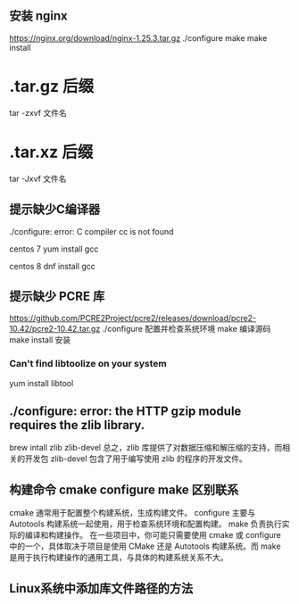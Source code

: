 ## 安装 nginx
https://nginx.org/download/nginx-1.25.3.tar.gz
./configure
make
make install

# .tar.gz 后缀
tar -zxvf 文件名

# .tar.xz 后缀
tar -Jxvf 文件名


## 提示缺少C编译器
./configure: error: C compiler cc is not found

centos 7
yum install gcc

centos 8
dnf install gcc

## 提示缺少 PCRE 库
https://github.com/PCRE2Project/pcre2/releases/download/pcre2-10.42/pcre2-10.42.tar.gz
./configure 配置并检查系统环境
make 编译源码
make install 安装


### Can't find libtoolize on your system
yum install libtool

## ./configure: error: the HTTP gzip module requires the zlib library.
brew intall zlib zlib-devel
总之，zlib 库提供了对数据压缩和解压缩的支持，而相关的开发包 zlib-devel 包含了用于编写使用 zlib 的程序的开发文件。

## 构建命令 cmake configure make 区别联系
cmake 通常用于配置整个构建系统，生成构建文件。
configure 主要与 Autotools 构建系统一起使用，用于检查系统环境和配置构建。
make 负责执行实际的编译和构建操作。
在一些项目中，你可能只需要使用 cmake 或 configure 中的一个，具体取决于项目是使用 CMake 还是 Autotools 构建系统。而 make 是用于执行构建操作的通用工具，与具体的构建系统关系不大。


## Linux系统中添加库文件路径的方法
